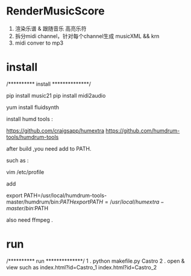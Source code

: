 # RenderMusicScore

1. 渲染乐谱 & 跟随音乐 高亮乐符
2. 拆分midi channel，针对每个channel生成 musicXML &&  krn 
3. midi conver to mp3



# install 

/********** install **************/

pip install music21
pip install midi2audio


yum install fluidsynth


install humd tools :

https://github.com/craigsapp/humextra
https://github.com/humdrum-tools/humdrum-tools


after build ,you need add to PATH.


such as :

vim /etc/profile

add 

export PATH=/usr/local/humdrum-tools-master/humdrum/bin:$PATH
export PATH=/usr/local/humextra-master/bin:$PATH


also need ffmpeg .

# run 

/********** run  **************/
1 .  python makefile.py Castro
2 .  open & view  such as 
	index.html?id=Castro_1 
	index.html?id=Castro_2 





